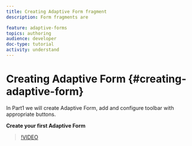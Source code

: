 ```yaml
---
title: Creating Adaptive Form fragment
description: Form fragments are 

feature: adaptive-forms
topics: authoring
audience: developer
doc-type: tutorial
activity: understand
---
```


# Creating Adaptive Form {#creating-adaptive-form}  

In Part1 we will create Adaptive Form, add and configure toolbar with appropriate buttons.

**Create your first Adaptive Form**

>[!VIDEO](https://video.tv.adobe.com/v/22173/quality=9)





